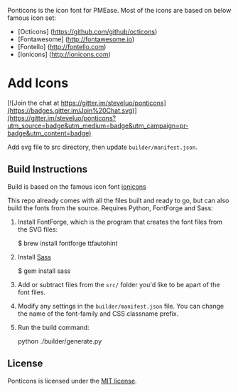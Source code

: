 Ponticons is the icon font for PMEase. Most of the icons are based on below famous icon set:

* [Octicons] (https://github.com/github/octicons)
* [Fontawesome] (http://fontawesome.io)
* [Fontello] (http://fontello.com)
* [Ionicons] (http://ionicons.com)

# Add Icons 

[![Join the chat at https://gitter.im/steveluo/ponticons](https://badges.gitter.im/Join%20Chat.svg)](https://gitter.im/steveluo/ponticons?utm_source=badge&utm_medium=badge&utm_campaign=pr-badge&utm_content=badge)

Add svg file to src directory, then update `builder/manifest.json`.

## Build Instructions

Build is based on the famous icon font [ionicons](https://github.com/driftyco/ionicons)

This repo already comes with all the files built and ready to go, but can also build the fonts from the source. Requires Python, FontForge and Sass:

1) Install FontForge, which is the program that creates the font files from the SVG files:

    $ brew install fontforge ttfautohint

2) Install [Sass](http://sass-lang.com/)

    $ gem install sass

3) Add or subtract files from the `src/` folder you'd like to be apart of the font files.

4) Modify any settings in the `builder/manifest.json` file. You can change the name of the font-family and CSS classname prefix.

5) Run the build command:

    python ./builder/generate.py

## License

Ponticons is licensed under the [MIT license](http://opensource.org/licenses/MIT).

